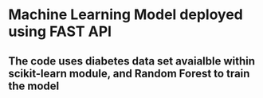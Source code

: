 # Machine Learning Model deployed using FAST API 
## The code uses diabetes data set avaialble within scikit-learn module, and Random Forest to train the model